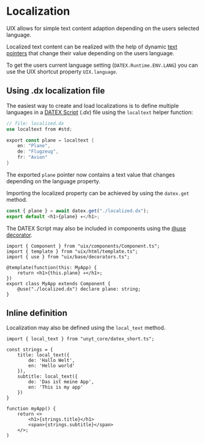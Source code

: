 # Localization
UIX allows for simple text content adaption depending on the users selected language.

Localized text content can be realized with the help of dynamic [text pointers](https://docs.unyt.org/manual/datex/pointers#pointers-for-primitive-values) that change their value depending on the users language.

To get the users current language setting (`DATEX.Runtime.ENV.LANG`) you can use the UIX shortcut property `UIX.language`.

## Using .dx localization file
The easiest way to create and load localizations is to define multiple languages in a [DATEX Script](https://docs.unyt.org/manual/datex/important-datex-concepts) (*.dx*) file using the `localtext` helper function:

```rust
// file: localized.dx
use localtext from #std;

export const plane = localtext {
    en: "Plane",
    de: "Flugzeug",
    fr: "Avion"
}
```

The exported `plane` pointer now contains a text value that changes depending on the language property.

Importing the localized property can be achieved by using the `datex.get` method. 
```ts
const { plane } = await datex.get("./localized.dx");
export default <h1>{plane} ✈️</h1>;
```

The DATEX Script may also be included in components using the [@use decorator](./04%20Components.md).

```tsx
import { Component } from "uix/components/Component.ts";
import { template } from "uix/html/template.ts";
import { use } from "uix/base/decorators.ts";

@template(function(this: MyApp) {
    return <h1>{this.plane} ✈️</h1>;
})
export class MyApp extends Component {
    @use("./localized.dx") declare plane: string;
}
```

## Inline definition
Localization may also be defined using the `local_text` method.
```tsx
import { local_text } from "unyt_core/datex_short.ts";

const strings = {
    title: local_text({
        de: 'Hallo Welt',
        en: 'Hello world'
    }),
    subtitle: local_text({
        de: 'Das ist meine App',
        en: 'This is my app'
    })
}

function myApp() {
    return <>
        <h1>{strings.title}</h1>
        <span>{strings.subtitle}</span>
    </>;
)
```

